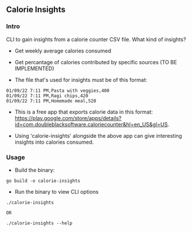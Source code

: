## Calorie Insights

### Intro

CLI to gain insights from a calorie counter CSV file. What kind of insights?

* Get weekly average calories consumed 
* Get percantage of calories contributed by specific sources (TO BE IMPLEMENTED)

* The file that's used for insights must be of this format:

```
01/09/22 7:11 PM,Pasta with veggies,400
01/09/22 7:11 PM,Ragi chips,420
01/09/22 7:11 PM,Homemade meal,520
```

* This is a free app that exports calorie data in this format: https://play.google.com/store/apps/details?id=com.doubleblacksoftware.caloriecounter&hl=en_US&gl=US.

* Using 'calorie-insights' alongside the above app can give interesting insights into calories consumed.

### Usage

* Build the binary:

```
go build -o calorie-insights

```

* Run the binary to view CLI options

```
./calorie-insights 

OR 

./calorie-insights --help
```
